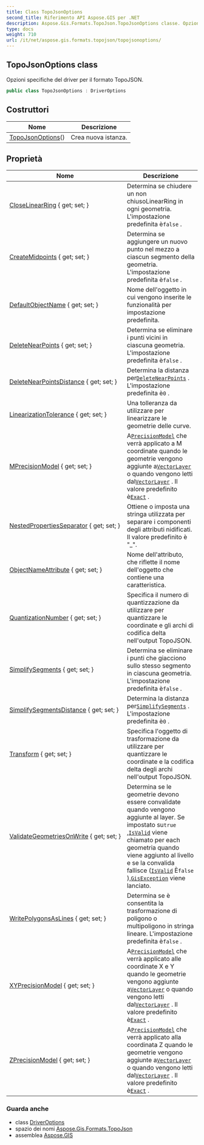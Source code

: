```yaml
---
title: Class TopoJsonOptions
second_title: Riferimento API Aspose.GIS per .NET
description: Aspose.Gis.Formats.TopoJson.TopoJsonOptions classe. Opzioni specifiche del driver per il formato TopoJSON.
type: docs
weight: 710
url: /it/net/aspose.gis.formats.topojson/topojsonoptions/
---
```

## TopoJsonOptions class

Opzioni specifiche del driver per il formato TopoJSON.

```csharp
public class TopoJsonOptions : DriverOptions
```

## Costruttori

| Nome | Descrizione |
| --- | --- |
| [TopoJsonOptions](topojsonoptions/)() | Crea nuova istanza. |

## Proprietà

| Nome | Descrizione |
| --- | --- |
| [CloseLinearRing](../../aspose.gis/driveroptions/closelinearring/) { get; set; } | Determina se chiudere un non chiusoLinearRing in ogni geometria. L'impostazione predefinita è`false` . |
| [CreateMidpoints](../../aspose.gis/driveroptions/createmidpoints/) { get; set; } | Determina se aggiungere un nuovo punto nel mezzo a ciascun segmento della geometria. L'impostazione predefinita è`false` . |
| [DefaultObjectName](../../aspose.gis.formats.topojson/topojsonoptions/defaultobjectname/) { get; set; } | Nome dell'oggetto in cui vengono inserite le funzionalità per impostazione predefinita. |
| [DeleteNearPoints](../../aspose.gis/driveroptions/deletenearpoints/) { get; set; } | Determina se eliminare i punti vicini in ciascuna geometria. L'impostazione predefinita è`false` . |
| [DeleteNearPointsDistance](../../aspose.gis/driveroptions/deletenearpointsdistance/) { get; set; } | Determina la distanza per[`DeleteNearPoints`](../../aspose.gis/driveroptions/deletenearpoints/) . L'impostazione predefinita è`0` . |
| [LinearizationTolerance](../../aspose.gis/driveroptions/linearizationtolerance/) { get; set; } | Una tolleranza da utilizzare per linearizzare le geometrie delle curve. |
| [MPrecisionModel](../../aspose.gis/driveroptions/mprecisionmodel/) { get; set; } | A[`PrecisionModel`](../../aspose.gis/precisionmodel/) che verrà applicato a M coordinate quando le geometrie vengono aggiunte a[`VectorLayer`](../../aspose.gis/vectorlayer/) o quando vengono letti dal[`VectorLayer`](../../aspose.gis/vectorlayer/) . Il valore predefinito è[`Exact`](../../aspose.gis/precisionmodel/exact/) . |
| [NestedPropertiesSeparator](../../aspose.gis.formats.topojson/topojsonoptions/nestedpropertiesseparator/) { get; set; } | Ottiene o imposta una stringa utilizzata per separare i componenti degli attributi nidificati. Il valore predefinito è "_". |
| [ObjectNameAttribute](../../aspose.gis.formats.topojson/topojsonoptions/objectnameattribute/) { get; set; } | Nome dell'attributo, che riflette il nome dell'oggetto che contiene una caratteristica. |
| [QuantizationNumber](../../aspose.gis.formats.topojson/topojsonoptions/quantizationnumber/) { get; set; } | Specifica il numero di quantizzazione da utilizzare per quantizzare le coordinate e gli archi di codifica delta nell'output TopoJSON. |
| [SimplifySegments](../../aspose.gis/driveroptions/simplifysegments/) { get; set; } | Determina se eliminare i punti che giacciono sullo stesso segmento in ciascuna geometria. L'impostazione predefinita è`false` . |
| [SimplifySegmentsDistance](../../aspose.gis/driveroptions/simplifysegmentsdistance/) { get; set; } | Determina la distanza per[`SimplifySegments`](../../aspose.gis/driveroptions/simplifysegments/) . L'impostazione predefinita è`0` . |
| [Transform](../../aspose.gis.formats.topojson/topojsonoptions/transform/) { get; set; } | Specifica l'oggetto di trasformazione da utilizzare per quantizzare le coordinate e la codifica delta degli archi nell'output TopoJSON. |
| [ValidateGeometriesOnWrite](../../aspose.gis/driveroptions/validategeometriesonwrite/) { get; set; } | Determina se le geometrie devono essere convalidate quando vengono aggiunte al layer. Se impostato su`true` ,[`IsValid`](../../aspose.gis.geometries/geometry/isvalid/) viene chiamato per each geometria quando viene aggiunto al livello e se la convalida fallisce ([`IsValid`](../../aspose.gis.geometries/geometry/isvalid/) È`false` ),[`GisException`](../../aspose.gis/gisexception/) viene lanciato. |
| [WritePolygonsAsLines](../../aspose.gis/driveroptions/writepolygonsaslines/) { get; set; } | Determina se è consentita la trasformazione di poligono o multipoligono in stringa lineare. L'impostazione predefinita è`false` . |
| [XYPrecisionModel](../../aspose.gis/driveroptions/xyprecisionmodel/) { get; set; } | A[`PrecisionModel`](../../aspose.gis/precisionmodel/) che verrà applicato alle coordinate X e Y quando le geometrie vengono aggiunte a[`VectorLayer`](../../aspose.gis/vectorlayer/) o quando vengono letti dal[`VectorLayer`](../../aspose.gis/vectorlayer/) . Il valore predefinito è[`Exact`](../../aspose.gis/precisionmodel/exact/) . |
| [ZPrecisionModel](../../aspose.gis/driveroptions/zprecisionmodel/) { get; set; } | A[`PrecisionModel`](../../aspose.gis/precisionmodel/) che verrà applicato alla coordinata Z quando le geometrie vengono aggiunte a[`VectorLayer`](../../aspose.gis/vectorlayer/) o quando vengono letti dal[`VectorLayer`](../../aspose.gis/vectorlayer/) . Il valore predefinito è[`Exact`](../../aspose.gis/precisionmodel/exact/) . |

### Guarda anche

* class [DriverOptions](../../aspose.gis/driveroptions/)
* spazio dei nomi [Aspose.Gis.Formats.TopoJson](../../aspose.gis.formats.topojson/)
* assemblea [Aspose.GIS](../../)


